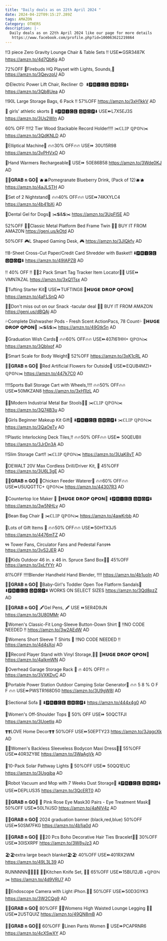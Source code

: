 ```yaml
---
title: "Daily deals as on 22th April 2024 "
date: 2024-04-22T09:15:27.289Z
tags: AMAZON
Category: OTHERS
description: |-
  Daily deals as on 22th April 2024 like our page for more details
   https://www.facebook.com/profile.php?id=100063621219864
---
```

‼️3 piece Zero Gravity Lounge Chair & Table Sets ‼️
USE⏩GSR3487K
https://amzn.to/4d7QbKg
AD

72%OFF
🌟Firebuds HQ Playset with Lights, Sounds,🌟
https://amzn.to/3QevzpU
AD

 😍Electric Power Lift Chair, Recliner 😍 
⬇️🅿🆁🅸🅲🅴 🅳🆁🅾🅿⬇️
https://amzn.to/3Qb8Uea
AD

‼️90L Large Storage Bags, 6 Pack ‼️
57%OFF
https://amzn.to/3xH1kkV
AD

💞 girls' athletic skorts 💞
⬇️🅿🆁🅸🅲🅴 🅳🆁🅾🅿⬇️
USE⏩L7X5EJ3S
https://amzn.to/3Us2WIn
AD

60% OFF 
‼️‼️2 Tier Wood Stackable Record Holder‼️‼️
✂️ℂ𝕃𝕀ℙ ℚℙ𝕆ℕ✂️
https://amzn.to/3QdKNLD
AD

💪Elliptical Machine💪
🔥🔥30% OFF🔥🔥
USE⏩ 30U15R98
https://amzn.to/3vPHVxO
AD

🌟Hand Warmers Rechargeable🌟
USE⏩ 50E86B58
https://amzn.to/3Wde0KJ
AD

🏃‍♀️𝐆𝐑𝐀𝐁 𝐧 𝐆𝐎🏃
🫐🫐Pomegranate Blueberry  Drink,
 (Pack of 12)🫐🫐
https://amzn.to/4aJLSTH
AD

🚨Set of 2 Nightstand🚨
🔥🔥40% OFF🔥🔥
USE⏩74KXYLC4
https://amzn.to/4b41bXi
AD

🐶Dental Gel for Dogs🐶
✂️𝗦&𝗦✂️
https://amzn.to/3UpFI5E
AD

52%OFF
🌸🌸Classic Metal Platform Bed Frame  Twin 🌸🌸
BUY IT FROM AMAZON
https://geni.us/kOtd
AD

50%OFF
🎮L Shaped Gaming Desk, 🎮
https://amzn.to/3JlQkfv
AD

‼️8-Sheet Cross-Cut Paper/Credit Card Shredder with Basket‼️
⬇️🅿🆁🅸🅲🅴 🅳🆁🅾🅿⬇️
https://amzn.to/49IAPZB
AD

‼️ 40% OFF ‼️
🚨🚨2 Pack Smart Tag Tracker Item Locator🚨🚨
USE⏩ VMN7AZAL 
https://amzn.to/3xQ1Tsx
AD

🌟Tufting Starter Kit🌟
 USE⏩TUFTING8 
💸𝗛𝗨𝗚𝗘 𝗗𝗥𝗢𝗣 𝗤𝗣𝗢𝗡💸
https://amzn.to/4aFLSnQ
AD

🍟🍪Don't miss out on our Snack -tacular deal 🍟🍪
BUY IT FROM AMAZON
https://geni.us/dBQAj
AD

💦Complete Dishwasher Pods - Fresh Scent ActionPacs, 78 Count💦
💸𝗛𝗨𝗚𝗘 𝗗𝗥𝗢𝗣 𝗤𝗣𝗢𝗡💸
✂️𝗦&𝗦✂️
https://amzn.to/49Gtk5n
AD

🌟Graduation Wish Cards🌟
🔥🔥60% OFF🔥🔥
USE⏩407I61HH+ ℚℙ𝕆ℕ✂️
https://amzn.to/3QbIxof
AD

🚨Smart Scale for Body Weight🚨
52%OFF
https://amzn.to/3xK1cRL
AD

🏃‍♀️𝐆𝐑𝐀𝐁 𝐧 𝐆𝐎🏃
💐Red Artificial Flowers for Outside💐
USE⏩EQUB4MZI+ ℚℙ𝕆ℕ✂️
https://amzn.to/447k7C0
AD

‼️‼️Sports Ball Storage Cart with Wheels,‼️‼️
🔥🔥50% OFF🔥🔥
 USE⏩50MKZAN8
https://amzn.to/3xH1IzL
AD

 🚨🚨Modern Industrial Metal Bar Stools🚨🚨
✂️ℂ𝕃𝕀ℙ ℚℙ𝕆ℕ✂️
https://amzn.to/3Q74B3u
AD

💄Girls Beginner Makeup Kit Gift💄
⬇️🅿🆁🅸🅲🅴 🅳🆁🅾🅿⬇️
✂️ℂ𝕃𝕀ℙ ℚℙ𝕆ℕ✂️
https://amzn.to/3QaOeTv
AD

‼️Plastic Interlocking Deck Tiles,‼️
🔥🔥50% OFF🔥🔥
USE⏩ 50QEUBII
https://amzn.to/3JrDn3A
AD

‼️Slim Storage Cart‼️
✂️ℂ𝕃𝕀ℙ ℚℙ𝕆ℕ✂️
https://amzn.to/3UaK8vT
AD

🌟DEWALT 20V Max Cordless Drill/Driver Kit, 🌟
45%OFF
https://amzn.to/3U6L3gE
AD

🏃‍♀️𝐆𝐑𝐀𝐁 𝐧 𝐆𝐎🏃
🐓Chicken Feeder Waterer🐓
🔥🔥60% OFF🔥🔥
USE⏩U5UQGTTC+ ℚℙ𝕆ℕ✂️
https://amzn.to/44307R3
AD

🧊Countertop Ice Maker 🧊
 💸𝗛𝗨𝗚𝗘 𝗗𝗥𝗢𝗣 𝗤𝗣𝗢𝗡💸
⬇️🅿🆁🅸🅲🅴 🅳🆁🅾🅿⬇️
https://amzn.to/3w5NHLy
AD

🌸Bean Bag Chair 🌸
  ✂️ℂ𝕃𝕀ℙ ℚℙ𝕆ℕ✂️
https://amzn.to/4awKrbb
AD

🎁Lots of Gift Items 🎁
🔥🔥50% OFF🔥🔥
USE⏩50HTX3J5
https://amzn.to/4476mTZ
AD

🌀🌀 Tower Fans, Circulator Fans and Pedestal Fans🌀🌀
https://amzn.to/3vS2JER
AD

🌸🌸Kids Outdoor 46 in. x 46 in. Spruce Sand Box🌸🌸
 45%OFF
https://amzn.to/3xLfYYr
AD

81%OFF
‼️‼️Blender Handheld Hand
 Blender, ‼️‼️
https://amzn.to/4b1uoln
AD

🏃‍♀️𝐆𝐑𝐀𝐁 𝐧 𝐆𝐎🏃
🎀Baby-Girl's Toddler Open Toe Flatform Sandals🎀
⬇️🅿🆁🅸🅲🅴 🅳🆁🅾🅿⬇️
WORKS ON SELECT SIZES 
https://amzn.to/3Qd8pzZ
AD

🏃‍♀️𝐆𝐑𝐀𝐁 𝐧 𝐆𝐎🏃
🖋️Gel Pens, 🖋️
USE ⏩5ER4D9JN                                                                                                                                                                                                                                                                                                                                                                                                                                                                                                                                                                                                                                                                                                                                                                                                                                                                                                                                                                                                                                                                                                                                                                                                                                                                                                                                                                                                                                                                                                                                                                                                                                                                                https://amzn.to/3U80MMr
AD

👚Women's Classic-Fit Long-Sleeve Button-Down Shirt 👚
‼️NO CODE NEEDED ‼️
https://amzn.to/3w2AEdW
AD

 👕Womens Short Sleeve T Shirts 👕
‼️NO CODE NEEDED ‼️
 https://amzn.to/4d4sXoi
AD

💽💽Record Player Stand with Vinyl Storage,💽💽
💸𝗛𝗨𝗚𝗘 𝗗𝗥𝗢𝗣 𝗤𝗣𝗢𝗡💸
https://amzn.to/4aIkmWN
AD

🌟Overhead Garage Storage Rack 🌟
🔥 40% OFF!! 🔥
https://amzn.to/3VXKDvC
AD

🌟Portable Power Station Outdoor Camping Solar Generator🌟
🔥🔥 5 8 % O F F 🔥🔥
  USE⏩PWSTR168D50 
https://amzn.to/3U9gW8l
AD

🎀Sectional Sofa 🎀
⬇️🅿🆁🅸🅲🅴 🅳🆁🅾🅿⬇️
https://amzn.to/444x4g0
AD

👕Women's Off-Shoulder Tops 👕
50% OFF
USE⏩ 50QCTFJI
https://amzn.to/3UoetIq
AD

❣️❣️LOVE Home Decor❣️❣️
50%OFF
USE⏩50EPTY23
https://amzn.to/3JqgcXk
AD

👗👗Women's Backless Sleeveless Bodycon Maxi Dress👗👗
55%OFF
USE⏩40R3ZY8E
https://amzn.to/3WaAgVk
AD

🌟10-Pack Solar Pathway Lights 🌟
50%OFF
USE⏩ 50QQ1EUC
https://amzn.to/3Usgjba
AD

🚨Robot Vacuum and Mop with 7 Weeks Dust Storage🚨
⬇️🅿🆁🅸🅲🅴 🅳🆁🅾🅿⬇️
USE⏩DEPLUS35
https://amzn.to/3QcERT0
AD

🏃‍♀️𝐆𝐑𝐀𝐁 𝐧 𝐆𝐎🏃
💞 Pink Rose Eye Mask30 Pairs - Eye Treatment Mask💞
50%OFF
USE⏩50L1VJSD
https://amzn.to/4aNIV4z
AD

🏃‍♀️𝐆𝐑𝐀𝐁 𝐧 𝐆𝐎🏃
2024 graduation banner (black,red,blue)
50%OFF
USE⏩50SM7FKG
https://amzn.to/4b1ja0d
AD

🏃‍♀️𝐆𝐑𝐀𝐁 𝐧 𝐆𝐎🏃
🌟🌟20 Pcs Boho Decorative Hair Ties Bracelet🌟🌟
30%OFF
USE⏩30ISXRPF
https://amzn.to/3W8yJz3
AD

🏖️🏖️extra large beach blanket🏖️🏖️
40%OFF
USE⏩401RX2WM
https://amzn.to/49L3L39
AD

RUNNNNN🏃🏃‍♀️🏃
🔪🔪Kitchen Knife Set, 🔪🔪
65%OFF
USE⏩15BU12JB  +ℚℙ𝕆ℕ✂️
https://amzn.to/4d9VRU7
AD

🌸🌸Endoscope Camera with Light iPhon.🌸🌸
50%OFF
USE⏩50D3GYK3
https://amzn.to/3W2CQg9
AD

🏃‍♀️𝐆𝐑𝐀𝐁 𝐧 𝐆𝐎🏃
80%OFF
👖👖Womens High Waisted Lounge Legging 👖👖
USE⏩2U5TQUIZ
https://amzn.to/49QN8mB
AD 

🏃‍♀️𝐆𝐑𝐀𝐁 𝐧 𝐆𝐎🏃‍♀️
60%OFF
👖Linen Pants Women 👖
USE⏩PCAPRNR6
https://amzn.to/4cXSwXY
AD